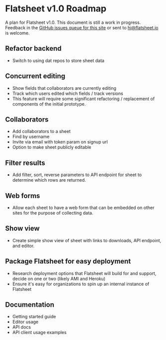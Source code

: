 # Flatsheet v1.0 Roadmap
A plan for Flatsheet v1.0. This document is still a work in progress. Feedback in the [GitHub issues queue for this site](https://github.com/flatsheet/flatsheet.github.io/issues) or sent to hi@flatsheet.io is welcome.

## Refactor backend
- Switch to using dat repos to store sheet data

## Concurrent editing
- Show fields that collaborators are currently editing
- Track which users edited which fields / track versions
- This feature will require some significant refactoring / replacement of components of the initial prototype.

## Collaborators
- Add collaborators to a sheet
- Find by username
- Invite via email with token param on signup url
- Option to make sheet publicly editable

## Filter results
- Add filter, sort, reverse parameters to API endpoint for sheet to determine which rows are returned.

## Web forms
- Allow each sheet to have a web form that can be embedded on other sites for the purpose of collecting data.

## Show view
- Create simple show view of sheet with links to downloads, API endpoint, and editor.

## Package Flatsheet for easy deployment
- Research deployment options that Flatsheet will build for and support, decide on one or two (likely AMI and Heroku)
- Ensure it's easy for organizations to spin up an internal instance of Flatsheet

## Documentation
- Getting started guide
- Editor usage
- API docs
- API client usage examples
